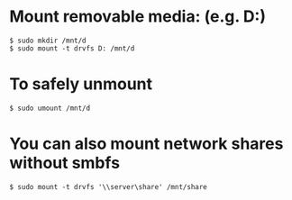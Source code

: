 # Mount removable media: (e.g. D:)
```shell
$ sudo mkdir /mnt/d
$ sudo mount -t drvfs D: /mnt/d
```

# To safely unmount
```shell
$ sudo umount /mnt/d
```

# You can also mount network shares without smbfs
```shell
$ sudo mount -t drvfs '\\server\share' /mnt/share
```
